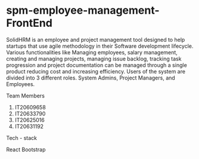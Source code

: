 # spm-employee-management-FrontEnd

SolidHRM is an employee and project management tool designed to help startups that use agile methodology in their Software development lifecycle. Various functionalities like Managing employees, salary management, creating and managing projects, managing issue backlog, tracking task progression and project documentation can be managed through a single product reducing cost and increasing efficiency. Users of the system are divided into 3 different roles. System Admins, Project Managers, and  Employees.

Team Members

1. IT20609658
2. IT20633790
3. IT20625016
4. IT20631192

Tech - stack

React
Bootstrap
